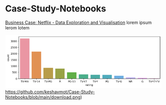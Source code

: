 # Case-Study-Notebooks
[Business Case: Netflix - Data Exploration and Visualisation](https://colab.research.google.com/drive/1VoUahv5aSd3w5a4psqrmi7MLWBUofJTq?usp=sharing)
lorem ipsum lerom lotem

![alt text](https://github.com/keshavmot/Case-Study-Notebooks/blob/main/download.png)https://github.com/keshavmot/Case-Study-Notebooks/blob/main/download.png)
